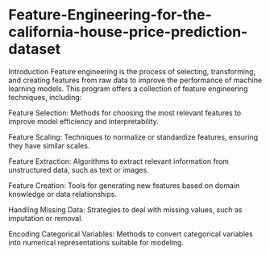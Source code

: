 # Feature-Engineering-for-the-california-house-price-prediction-dataset

Introduction
Feature engineering is the process of selecting, transforming, and creating features from raw data to improve the performance of machine learning models. This program offers a collection of feature engineering techniques, including:

Feature Selection: Methods for choosing the most relevant features to improve model efficiency and interpretability.

Feature Scaling: Techniques to normalize or standardize features, ensuring they have similar scales.

Feature Extraction: Algorithms to extract relevant information from unstructured data, such as text or images.

Feature Creation: Tools for generating new features based on domain knowledge or data relationships.

Handling Missing Data: Strategies to deal with missing values, such as imputation or removal.

Encoding Categorical Variables: Methods to convert categorical variables into numerical representations suitable for modeling.









